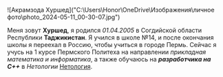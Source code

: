 ![Акрамзода Хуршед]("C:\Users\Honor\OneDrive\Изображения\личное фото\photo_2024-05-11_00-30-07.jpg")

Меня зовут **Хуршед**, я родился _01.04.2005_ в Согдийской области Республики **Таджикистан**. Я учился в школе №14, и после окончания школы я переехал в Россию, чтобы учиться в городе Пермь. Сейчас я учусь на 1 курсе Пермского Политеха на направлении _прикладная математика и информатика_, а также обучаюсь на *__разработчика на C++__* в *Нетологии* [Нетология](https://netology.ru/).